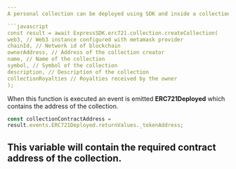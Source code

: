 ```yaml
---
A personal collection can be deployed using SDK and inside a collection, user can furthur mint and trade tokens.

```javascript
const result = await ExpressSDK.erc721.collection.createCollection(
web3, // Web3 instance configured with metamask provider
chainId, // Network id of blockchain
ownerAddress, // Address of the collection creator
name, // Name of the collection
symbol, // Symbol of the collection
description, // Description of the collection
collectionRoyalties // Royalties received by the owner
);
```

When this function is executed an event is emitted **ERC721Deployed** which contains the address of the collection.

```javascript
const collectionContractAddress =
result.events.ERC721Deployed.returnValues._tokenAddress;
```

This variable will contain the required contract address of the collection.
---
```

